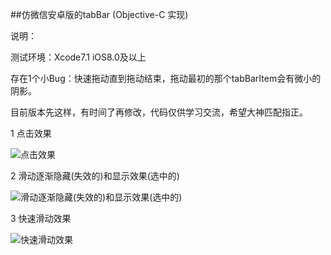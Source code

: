 ##仿微信安卓版的tabBar (Objective-C 实现)

说明：

  测试环境：Xcode7.1  iOS8.0及以上
  
  存在1个小Bug：快速拖动直到拖动结束，拖动最初的那个tabBarItem会有微小的阴影。
  
  目前版本先这样，有时间了再修改，代码仅供学习交流，希望大神匹配指正。

1 点击效果

![点击效果](http://7xnh5e.com1.z0.glb.clouddn.com/仿微信tabBar1.gif)

2 滑动逐渐隐藏(失效的)和显示效果(选中的)

![滑动逐渐隐藏(失效的)和显示效果(选中的)](http://7xnh5e.com1.z0.glb.clouddn.com/仿微信tabBar2.gif)

3 快速滑动效果

![快速滑动效果](http://7xnh5e.com1.z0.glb.clouddn.com/仿微信tabBar3.gif)

